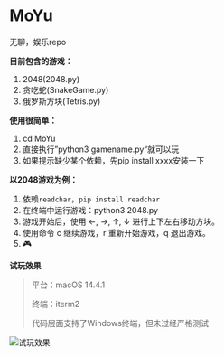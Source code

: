 # MoYu
无聊，娱乐repo

**目前包含的游戏：**
1. 2048(2048.py)
2. 贪吃蛇(SnakeGame.py)
3. 俄罗斯方块(Tetris.py)

**使用很简单：**
1. cd MoYu
2. 直接执行”python3 gamename.py“就可以玩
3. 如果提示缺少某个依赖，先pip install xxxx安装一下

**以2048游戏为例：**
1. 依赖`readchar`，`pip install readchar`
2. 在终端中运行游戏：python3 2048.py
3. 游戏开始后，使用 ←, →, ↑, ↓ 进行上下左右移动方块。
4. 使用命令 c 继续游戏，r 重新开始游戏，q 退出游戏。
5. 🎮


**试玩效果**

> 平台：macOS 14.4.1
> 
> 终端：iterm2
> 
> 代码层面支持了Windows终端，但未过经严格测试


![试玩效果](https://github.com/Dtheme/MoYu-2048/assets/12546152/ff31df23-1b79-4d7a-9d89-49b89796341c)

